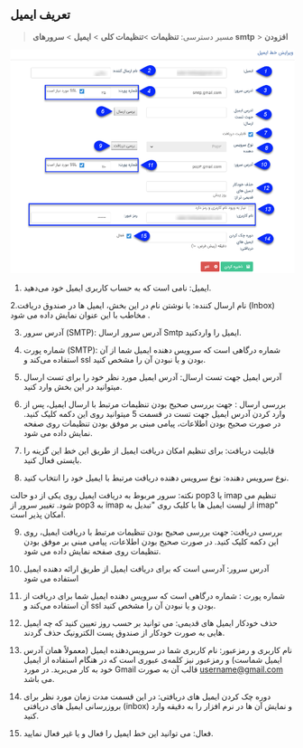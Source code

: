﻿## تعریف ایمیل

> مسیر دسترسی:  **تنظیمات** >**تنظیمات کلی** > **ایمیل** > **سرورهای smtp** > **افزودن** 

 ![](Email2.png)
 
 1. ایمیل: نامی است که به حساب کاربری ایمیل خود می‌دهید.

2.نام ارسال کننده: با نوشتن نام در این بخش، ایمیل ها در صندوق دریافت (Inbox) مخاطب با این عنوان نمایش داده می شود .

3. آدرس سرور (SMTP):  آدرس سرور ارسال Smtp ایمیل را واردکنید.

4. شماره پورت (SMTP): شماره درگاهی است که سرویس دهنده ایمیل شما از آن استفاده می‌کند و ssl بودن و یا نبودن آن را مشخص کنید.

5. آدرس ایمیل جهت تست ارسال: آدرس ایمیل مورد نظر خود را برای تست ارسال میتوانید در این بخش وارد کنید.

6. بررسی ارسال : جهت بررسی صحیح بودن تنظیمات مرتبط با ارسال ایمیل،  پس از وارد کردن آدرس ایمیل جهت تست در قسمت 5 میتوانید روی این دکمه کلیک کنید. در صورت صحیح بودن اطلاعات، پیامی مبنی بر موفق بودن تنظیمات روی صفحه نمایش داده می شود.

7. قابلیت دریافت: برای تنظیم امکان دریافت ایمیل از طریق این خط این گزینه را بایستی فعال کنید.

8. نوع سرویس دهنده: نوع سرویس دهنده دریافت مرتبط با ایمیل خود را انتخاب کنید.

نکته: سرور مربوط به دریافت ایمیل روی یکی از دو حالت pop3 یا imap تنظیم می شود. تغییر سرور از pop3 به imap از لیست ایمیل ها با کلیک روی "تبدیل به imap" امکان پذیر است.

9. بررسی دریافت: جهت بررسی صحیح بودن تنظیمات مرتبط با دریافت ایمیل، روی این دکمه کلیک کنید. در صورت صحیح بودن اطلاعات، پیامی مبنی بر موفق بودن تنظیمات روی صفحه نمایش داده می شود.

10.  آدرس سرور: آدرسی است که برای دریافت ایمیل از طریق ارائه دهنده ایمیل استفاده می شود

11. شماره پورت : شماره درگاهی است که سرویس دهنده ایمیل شما برای دریافت از آن استفاده می‌کند و ssl بودن و یا نبودن آن را مشخص کنید. 

12. حذف خودکار ایمیل های قدیمی: می توانید بر حسب روز تعیین کنید که چه ایمیل هایی به صورت خودکار از صندوق پست الکترونیک حذف گردند.

13. نام کاربری و رمزعبور: نام کاربری شما در سرویس‌دهنده ایمیل (معمولاً همان آدرس ایمیل شماست) و رمزعبور نیز کلمه‌ی عبوری است که در هنگام استفاده از ایمیل خود به کار می‌برید. در مورد Gmail قالب آن به صورت username@gmail.com می ‌باشد.

14. دوره چک کردن ایمیل های دریافتی: در این قسمت مدت زمان مورد نظر برای بروزرسانی ایمیل های دریافتی (inbox) و نمایش آن ها در نرم افزار را به دقیقه وارد کنید.

15. فعال: می توانید این خط ایمیل را فعال و یا غیر فعال نمایید.


  